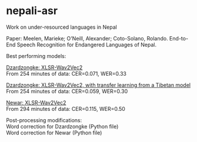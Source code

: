 # nepali-asr
Work on under-resourced languages in Nepal

Paper: Meelen, Marieke; O'Neill, Alexander; Coto-Solano, Rolando. End-to-End Speech Recognition for Endangered Languages of Nepal.

Best performing models:

[Dzardzongke: XLSR-Wav2Vec2](https://rcweb.dartmouth.edu/RCoto/nepali-asr-202312/dz-fromScratch-251mins.tar.gz)<br>
From 254 minutes of data: CER=0.071, WER=0.33

[Dzardzongke: XLSR-Wav2Vec2, with transfer learning from a Tibetan model](https://rcweb.dartmouth.edu/RCoto/nepali-asr-202312/dz-transfer-251mins.tar.gz)<br>
From 254 minutes of data: CER=0.059, WER=0.30

[Newar: XLSR-Wav2Vec2](https://rcweb.dartmouth.edu/RCoto/nepali-asr-202312/nw-fromScratch-294mins.tar.gz)<br>
From 294 minutes of data: CER=0.115, WER=0.50

Post-processing modifications:<br>
Word correction for Dzardzongke (Python file)<br>
Word correction for Newar (Python file)

